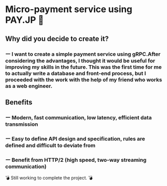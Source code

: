 # Micro-payment service using PAY.JP  :dragon: #
<p>
<span class="mgr-10"></span>
</p>

## Why did you decide to create it? ##
<p>
<h3><span class="mgr-10">ー   I want to create a simple payment service using gRPC.After considering the advantages, I thought it would be useful for improving my skills in the future. This was the first time for me to actually write a database and front-end process, but I proceeded with the work with the help of my friend who works as a web engineer.   </span></h3>
</p>

## Benefits ##
<p>
<h3>ー   Modern, fast communication, low latency, efficient data transmission   </h3>
<h3>ー   Easy to define API design and specification, rules are defined and difficult to deviate from   </h3>
<h3>ー   Benefit from HTTP/2 (high speed, two-way streaming communication)   </h3>
</p>
<span class="mgr-10"></span>

 &#x1f4a3;  Still working to complete the project.  &#x1f4a3; 

